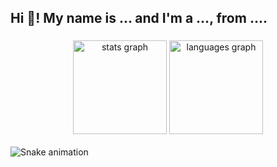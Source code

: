 <h2 align="left">Hi 👋! My name is ... and I'm a ..., from ....</h2>

###

<div align="center">
  <img src="https://github-readme-stats.vercel.app/api?username=nivleking&show_icons=true&bg_color=30,e96443,904e95&text_color=ffffff&title_color=ffffff&icon_color=ffffff&hide_border=true" height="150" alt="stats graph"  />
  <img src="https://github-readme-stats.vercel.app/api/top-langs/?username=nivleking&layout=compact&bg_color=30,e96443,904e95&text_color=ffffff&title_color=ffffff&icon_color=ffffff&hide_border=true" height="150" alt="languages graph"  />
</div>

<br clear="both">

<img src="https://raw.githubusercontent.com/maurodesouza/maurodesouza/output/snake.svg" alt="Snake animation" />

###
<!--
<img src="https://github-readme-stats.vercel.app/api?username=nivleking&show_icons=true&theme=default#gh-light-mode-only" alt="stats" />
<img alt="stats" src="https://github-readme-stats.vercel.app/api?username=nivleking&show_icons=true&theme=dark"/>
<img alt="top_langs" src="https://github-readme-stats.vercel.app/api/top-langs/?username=nivleking&layout=compact"/>
**nivleking/nivleking** is a ✨ _special_ ✨ repository because its `README.md` (this file) appears on your GitHub profile.
<img src="https://github-readme-stats.vercel.app/api?username=nivleking&show_icons=true&bg_color=30,e96443,904e95" alt="stats"/>

<picture>
  <source 
    srcset="https://github-readme-stats.vercel.app/api/top-langs/?username=nivleking&layout=compact&bg_color=30,e96443,904e95&theme=dark"
    media="(prefers-color-scheme: dark)"
  />
  <source 
    srcset="https://github-readme-stats.vercel.app/api/top-langs/?username=nivleking&layout=compact&bg_color=30,e96443,904e95"
    media="(prefers-color-scheme: light), (prefers-color-scheme: no-preference)"
  />
  <img alt="top_langs" src="https://github-readme-stats.vercel.app/api/top-langs/?username=nivleking&layout=compact&bg_color=30,e96443,904e95" />
</picture>

Here are some ideas to get you started:

- 🔭 I’m currently working on ...
- 🌱 I’m currently learning ...
- 👯 I’m looking to collaborate on ...
- 🤔 I’m looking for help with ...
- 💬 Ask me about ...
- 📫 How to reach me: ...
- 😄 Pronouns: ...
- ⚡ Fun fact: ...
-->

